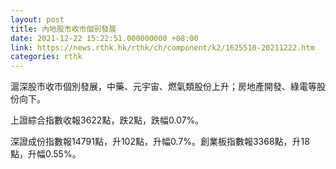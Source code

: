 ```yaml
---
layout: post
title: 內地股市收市個別發展
date: 2021-12-22 15:22:51.000000000 +08:00
link: https://news.rthk.hk/rthk/ch/component/k2/1625510-20211222.htm
categories: rthk
---
```


滬深股市收市個別發展，中藥、元宇宙、燃氣類股份上升；房地產開發、綠電等股份向下。

上證綜合指數收報3622點，跌2點，跌幅0.07%。

深證成份指數報14791點，升102點，升幅0.7%。創業板指數報3368點，升18點，升幅0.55%。
